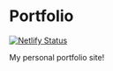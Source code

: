 # Portfolio
[![Netlify Status](https://api.netlify.com/api/v1/badges/5b6d6cc8-7997-456f-8513-d51295ef5454/deploy-status)](https://app.netlify.com/sites/aylanonsense/deploys)

My personal portfolio site!

